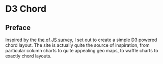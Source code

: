 # D3 Chord

<!-- Link to the work-in-progress pen right [here](). -->

## Preface

Inspired by the [the of JS survey](https://2018.stateofjs.com/introduction), I set out to create a simple D3 powered chord layout. The site is actually quite the source of inspiration, from particular column charts to quite appealing geo maps, to waffle charts to exactly chord layouts.